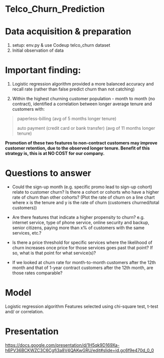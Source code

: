 # Telco_Churn_Prediction

# Data acquisition & preparation

1. setup: env.py & use Codeup telco_churn dataset
2. Initial observation of data 

# Important finding:
1. Logistic regression algorithm provided a more balanced accuracy and recall rate (rather than false predict churn than not catching)

2. Within the highest churning customer population - month to month (no contract), identified a correlation between longer average tenure and customers with:
> paperless-billing (avg of 5 months longer tenure)
>
> auto payment (credit card or bank transfer) (avg of 11 months longer tenure)

**Promotion of these two features to non-contract customers may improve customer retention, due to the observed longer tenure.  Benefit of this strategy is, this is at NO COST for our company.**



# Questions to answer

- Could the sign-up month (e.g. specific promo lead to sign-up cohort) relate to customer churn? 
  Is there a cohort or cohorts who have a higher rate of churn than other cohorts? 
  (Plot the rate of churn on a line chart where x is the tenure and y is the rate of churn (customers churned/total     customers))
  
- Are there features that indicate a higher propensity to churn? e.g. internet service, type of phone service, online security and backup, senior citizens, paying more than x% of customers with the same services, etc.?

- Is there a price threshold for specific services where the likelihood of churn increases once price for those services goes past that point? If so, what is that point for what service(s)?

- If we looked at churn rate for month-to-month customers after the 12th month and that of 1-year contract customers after the 12th month, are those rates comparable?

# Model
Logistic regression algorithm 
Features selected using chi-square test, t-test and/ or correlation.

# Presentation
https://docs.google.com/presentation/d/1H5qk9D169Xa-h6PV36BCKWZC3C6Cgfi3a8V4QAKwGRU/edit#slide=id.gc6f9e470d_0_0

